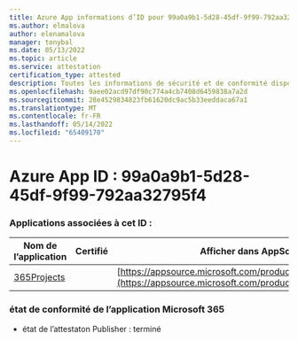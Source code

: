 ```yaml
---
title: Azure App informations d’ID pour 99a0a9b1-5d28-45df-9f99-792aa32795f4
ms.author: elmalova
author: elenamalova
manager: tonybal
ms.date: 05/13/2022
ms.topic: article
ms.service: attestation
certification_type: attested
description: Toutes les informations de sécurité et de conformité disponibles pour 99a0a9b1-5d28-45df-9f99-792aa32795f4.
ms.openlocfilehash: 9aee02acd97df90c774a4cb7408d6459838a7a2d
ms.sourcegitcommit: 28e4529834823fb61620dc9ac5b33eeddaca67a1
ms.translationtype: MT
ms.contentlocale: fr-FR
ms.lasthandoff: 05/14/2022
ms.locfileid: "65409170"
---
```

# <a name="azure-app-id-99a0a9b1-5d28-45df-9f99-792aa32795f4"></a>Azure App ID : 99a0a9b1-5d28-45df-9f99-792aa32795f4


### <a name="apps-associated-with-this-id"></a>Applications associées à cet ID :
| **Nom de l’application** | **Certifié** | **Afficher dans AppSource** |
|--------------|---------------|-----------------------|
| [365Projects](../forward/WA200002160.md) |  | [https://appsource.microsoft.com/product/office/WA200002160](https://appsource.microsoft.com/product/office/WA200002160) |

### <a name="microsoft-365-app-compliance-status"></a>état de conformité de l’application Microsoft 365
- état de l’attestaton Publisher : terminé
